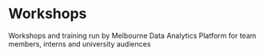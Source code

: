 # Workshops
Workshops and training run by Melbourne Data Analytics Platform for team members, interns and university audiences
